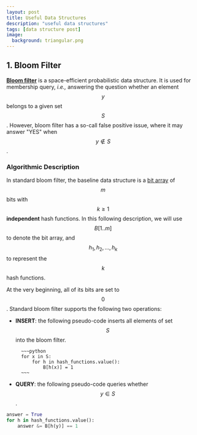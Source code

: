 ```yaml
---
layout: post
title: Useful Data Structures
description: "useful data structures"
tags: [data structure post]
image:
  background: triangular.png
---
```


## 1. Bloom Filter

[**Bloom filter**](https://en.wikipedia.org/wiki/Bloom_filter) is a space-efficient probabilistic data structure. It is used for membership query, _i.e.,_ answering the question whether an element $$y$$ belongs to a given set $$S$$.
However, bloom filter has a so-call false positive issue, where it may answer "YES" when $$y \notin S$$. 

### Algorithmic Description

In standard bloom filter, the baseline data structure is a [bit array](https://en.wikipedia.org/wiki/Bit_array) of $$m$$ bits with $$k \ge 1$$ **independent** hash functions. In this following description, we will use $$B[1..m]$$ to denote the bit array, and $$h_1, h_2, ..., h_k$$ to represent the $$k$$ hash functions.

At the very beginning, all of its bits are set to $$0$$. Standard bloom filter supports the following two operations:

* **INSERT**: the following pseudo-code inserts all elements of set $$S$$ into the bloom filter. 
 
        ~~~python
        for x in S:
            for h in hash_functions.value():
                B[h(x)] = 1
        ~~~

* **QUERY**: the following pseudo-code queries whether $$y \in S$$. 
 
~~~python
answer = True
for h in hash_functions.value():
    answer &= B[h(y)] == 1
~~~



